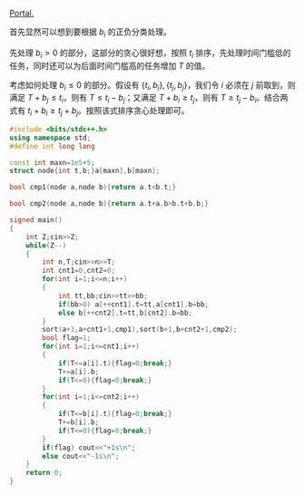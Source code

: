[Portal.](https://www.luogu.com.cn/problem/P3619)

首先显然可以想到要根据 $b_i$ 的正负分类处理。

先处理 $b_i>0$ 的部分，这部分的贪心很好想，按照 $t_i$ 排序，先处理时间门槛低的任务，同时还可以为后面时间门槛高的任务增加 $T$ 的值。

考虑如何处理 $b_i\leq0$ 的部分。假设有 $\{t_i,b_i\},\{t_j,b_j\}$，我们令 $i$ 必须在 $j$ 前取到，则满足 $T+b_j\leq t_i$，则有 $T\leq t_i-b_j$；又满足 $T+b_i\geq t_j$，则有 $T\geq t_j-b_i$。结合两式有 $t_i+b_i\geq t_j+b_j$。按照该式排序贪心处理即可。

```cpp
#include <bits/stdc++.h>
using namespace std;
#define int long long

const int maxn=1e5+5;
struct node{int t,b;}a[maxn],b[maxn];

bool cmp1(node a,node b){return a.t<b.t;}

bool cmp2(node a,node b){return a.t+a.b>b.t+b.b;}

signed main()
{
	int Z;cin>>Z;
	while(Z--)
	{	
		int n,T;cin>>n>>T;
		int cnt1=0,cnt2=0;
		for(int i=1;i<=n;i++)
		{
			int tt,bb;cin>>tt>>bb;
			if(bb>0) a[++cnt1].t=tt,a[cnt1].b=bb;
			else b[++cnt2].t=tt,b[cnt2].b=bb;
		}
		sort(a+1,a+cnt1+1,cmp1),sort(b+1,b+cnt2+1,cmp2);
		bool flag=1;
		for(int i=1;i<=cnt1;i++)
		{
			if(T<=a[i].t){flag=0;break;}
			T+=a[i].b;
			if(T<=0){flag=0;break;}
		}
		for(int i=1;i<=cnt2;i++)
		{
			if(T<=b[i].t){flag=0;break;}
			T+=b[i].b;
			if(T<=0){flag=0;break;}
		}
		if(flag) cout<<"+1s\n";
		else cout<<"-1s\n";
	}
	return 0;
}
```


